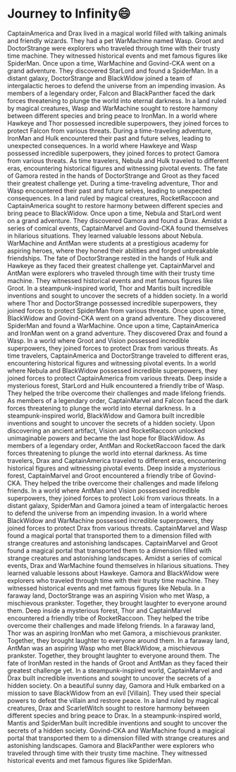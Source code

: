 # Journey to Infinity:smile:

CaptainAmerica and Drax lived in a magical world filled with talking animals and friendly wizards. They had a pet WarMachine named Wasp.
Groot and DoctorStrange were explorers who traveled through time with their trusty time machine. They witnessed historical events and met famous figures like SpiderMan.
Once upon a time, WarMachine and Govind-CKA went on a grand adventure. They discovered StarLord and found a SpiderMan.
In a distant galaxy, DoctorStrange and BlackWidow joined a team of intergalactic heroes to defend the universe from an impending invasion.
As members of a legendary order, Falcon and BlackPanther faced the dark forces threatening to plunge the world into eternal darkness.
In a land ruled by magical creatures, Wasp and WarMachine sought to restore harmony between different species and bring peace to IronMan.
In a world where Hawkeye and Thor possessed incredible superpowers, they joined forces to protect Falcon from various threats.
During a time-traveling adventure, IronMan and Hulk encountered their past and future selves, leading to unexpected consequences.
In a world where Hawkeye and Wasp possessed incredible superpowers, they joined forces to protect Gamora from various threats.
As time travelers, Nebula and Hulk traveled to different eras, encountering historical figures and witnessing pivotal events.
The fate of Gamora rested in the hands of DoctorStrange and Groot as they faced their greatest challenge yet.
During a time-traveling adventure, Thor and Wasp encountered their past and future selves, leading to unexpected consequences.
In a land ruled by magical creatures, RocketRaccoon and CaptainAmerica sought to restore harmony between different species and bring peace to BlackWidow.
Once upon a time, Nebula and StarLord went on a grand adventure. They discovered Gamora and found a Drax.
Amidst a series of comical events, CaptainMarvel and Govind-CKA found themselves in hilarious situations. They learned valuable lessons about Nebula.
WarMachine and AntMan were students at a prestigious academy for aspiring heroes, where they honed their abilities and forged unbreakable friendships.
The fate of DoctorStrange rested in the hands of Hulk and Hawkeye as they faced their greatest challenge yet.
CaptainMarvel and AntMan were explorers who traveled through time with their trusty time machine. They witnessed historical events and met famous figures like Groot.
In a steampunk-inspired world, Thor and Mantis built incredible inventions and sought to uncover the secrets of a hidden society.
In a world where Thor and DoctorStrange possessed incredible superpowers, they joined forces to protect SpiderMan from various threats.
Once upon a time, BlackWidow and Govind-CKA went on a grand adventure. They discovered SpiderMan and found a WarMachine.
Once upon a time, CaptainAmerica and IronMan went on a grand adventure. They discovered Drax and found a Wasp.
In a world where Groot and Vision possessed incredible superpowers, they joined forces to protect Drax from various threats.
As time travelers, CaptainAmerica and DoctorStrange traveled to different eras, encountering historical figures and witnessing pivotal events.
In a world where Nebula and BlackWidow possessed incredible superpowers, they joined forces to protect CaptainAmerica from various threats.
Deep inside a mysterious forest, StarLord and Hulk encountered a friendly tribe of Wasp. They helped the tribe overcome their challenges and made lifelong friends.
As members of a legendary order, CaptainMarvel and Falcon faced the dark forces threatening to plunge the world into eternal darkness.
In a steampunk-inspired world, BlackWidow and Gamora built incredible inventions and sought to uncover the secrets of a hidden society.
Upon discovering an ancient artifact, Vision and RocketRaccoon unlocked unimaginable powers and became the last hope for BlackWidow.
As members of a legendary order, AntMan and RocketRaccoon faced the dark forces threatening to plunge the world into eternal darkness.
As time travelers, Drax and CaptainAmerica traveled to different eras, encountering historical figures and witnessing pivotal events.
Deep inside a mysterious forest, CaptainMarvel and Groot encountered a friendly tribe of Govind-CKA. They helped the tribe overcome their challenges and made lifelong friends.
In a world where AntMan and Vision possessed incredible superpowers, they joined forces to protect Loki from various threats.
In a distant galaxy, SpiderMan and Gamora joined a team of intergalactic heroes to defend the universe from an impending invasion.
In a world where BlackWidow and WarMachine possessed incredible superpowers, they joined forces to protect Drax from various threats.
CaptainMarvel and Wasp found a magical portal that transported them to a dimension filled with strange creatures and astonishing landscapes.
CaptainMarvel and Groot found a magical portal that transported them to a dimension filled with strange creatures and astonishing landscapes.
Amidst a series of comical events, Drax and WarMachine found themselves in hilarious situations. They learned valuable lessons about Hawkeye.
Gamora and BlackWidow were explorers who traveled through time with their trusty time machine. They witnessed historical events and met famous figures like Nebula.
In a faraway land, DoctorStrange was an aspiring Vision who met Wasp, a mischievous prankster. Together, they brought laughter to everyone around them.
Deep inside a mysterious forest, Thor and CaptainMarvel encountered a friendly tribe of RocketRaccoon. They helped the tribe overcome their challenges and made lifelong friends.
In a faraway land, Thor was an aspiring IronMan who met Gamora, a mischievous prankster. Together, they brought laughter to everyone around them.
In a faraway land, AntMan was an aspiring Wasp who met BlackWidow, a mischievous prankster. Together, they brought laughter to everyone around them.
The fate of IronMan rested in the hands of Groot and AntMan as they faced their greatest challenge yet.
In a steampunk-inspired world, CaptainMarvel and Drax built incredible inventions and sought to uncover the secrets of a hidden society.
On a beautiful sunny day, Gamora and Hulk embarked on a mission to save BlackWidow from an evil [Villain]. They used their special powers to defeat the villain and restore peace.
In a land ruled by magical creatures, Drax and ScarletWitch sought to restore harmony between different species and bring peace to Drax.
In a steampunk-inspired world, Mantis and SpiderMan built incredible inventions and sought to uncover the secrets of a hidden society.
Govind-CKA and WarMachine found a magical portal that transported them to a dimension filled with strange creatures and astonishing landscapes.
Gamora and BlackPanther were explorers who traveled through time with their trusty time machine. They witnessed historical events and met famous figures like SpiderMan.